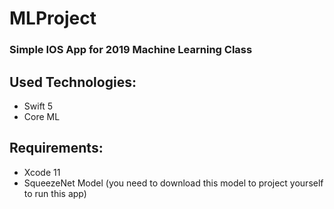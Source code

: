 # MLProject

### Simple IOS App for 2019 Machine Learning Class

## Used Technologies:

* Swift 5
* Core ML

## Requirements: 

* Xcode 11
* SqueezeNet Model (you need to download this model to project yourself to run this app) 


